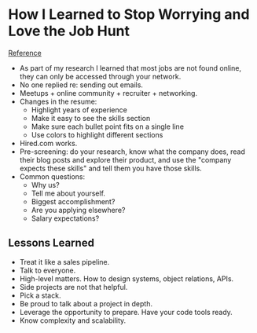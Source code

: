 # How I Learned to Stop Worrying and Love the Job Hunt
[Reference](https://blog.stephanbehnke.com/how-i-learned-to-stop-worrying-and-love-the-job-hunt-in-toronto/)

- As part of my research I learned that most jobs are not found online, they can only be accessed through your network.
- No one replied re: sending out emails.
- Meetups + online community + recruiter + networking.
- Changes in the resume:
  - Highlight years of experience
  - Make it easy to see the skills section
  - Make sure each bullet point fits on a single line
  - Use colors to highlight different sections
- Hired.com works.
- Pre-screening: do your research, know what the company does, read their blog posts and explore their product, and use the "company expects these skills" and tell them you have those skills.
- Common questions:
  - Why us?
  - Tell me about yourself.
  - Biggest accomplishment?
  - Are you applying elsewhere?
  - Salary expectations?

## Lessons Learned

- Treat it like a sales pipeline.
- Talk to everyone.
- High-level matters. How to design systems, object relations, APIs.
- Side projects are not that helpful.
- Pick a stack.
- Be proud to talk about a project in depth.
- Leverage the opportunity to prepare. Have your code tools ready.
- Know complexity and scalability.
